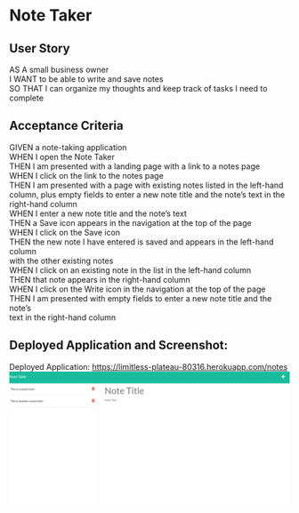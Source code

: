 # Note Taker 


## User Story 

AS A small business owner<br>
I WANT to be able to write and save notes<br>
SO THAT I can organize my thoughts and keep track of tasks I need to complete<br>

## Acceptance Criteria 

GIVEN a note-taking application <br>
WHEN I open the Note Taker <br>
THEN I am presented with a landing page with a link to a notes page<br>
WHEN I click on the link to the notes page<br>
THEN I am presented with a page with existing notes listed in the left-hand <br>column, plus empty fields to enter a new note title and the note’s text in the right-hand column<br>
WHEN I enter a new note title and the note’s text<br>
THEN a Save icon appears in the navigation at the top of the page<br>
WHEN I click on the Save icon<br>
THEN the new note I have entered is saved and appears in the left-hand column <br>with the other existing notes<br>
WHEN I click on an existing note in the list in the left-hand column<br>
THEN that note appears in the right-hand column<br>
WHEN I click on the Write icon in the navigation at the top of the page<br>
THEN I am presented with empty fields to enter a new note title and the note’s <br>text in the right-hand column<br>

## Deployed Application and Screenshot: 
Deployed Application: https://limitless-plateau-80316.herokuapp.com/notes
![A screenshot of the deployed application showing two saved notes](screenshot.png)
